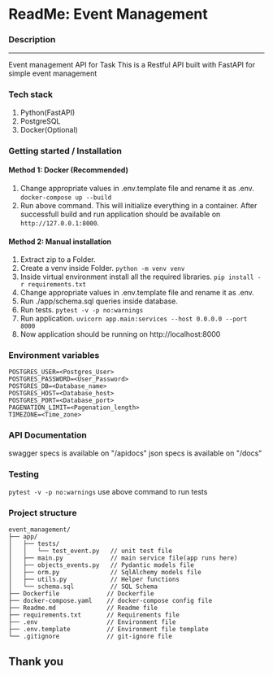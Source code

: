 # ReadMe: Event Management
### Description
---
Event management API for Task
This is a Restful API built with FastAPI for simple event management

### Tech stack
1. Python(FastAPI)
2. PostgreSQL
3. Docker(Optional)

### Getting started / Installation
#### Method 1: Docker (Recommended)
1. Change appropriate values in .env.template file and rename it as .env.
``` docker-compose up --build ```
2. Run above command. This will initialize everything in a container. After successfull build and run application should be available on ```http://127.0.0.1:8000```.
#### Method 2: Manual installation
1. Extract zip to a Folder.
2. Create a venv inside Folder.
```python -m venv venv```
3. Inside virtual environment install all the required libraries.
```pip install -r requirements.txt```
4. Change appropriate values in .env.template file and rename it as .env.
5. Run ./app/schema.sql queries inside database.
6. Run tests.
```pytest -v -p no:warnings```
7. Run application.
```uvicorn app.main:services --host 0.0.0.0 --port 8000```
8. Now application should be running on http://localhost:8000
### Environment variables
```
POSTGRES_USER=<Postgres_User>
POSTGRES_PASSWORD=<User_Password>
POSTGRES_DB=<Database_name>
POSTGRES_HOST=<Database_host>
POSTGRES_PORT=<Database_port>
PAGENATION_LIMIT=<Pagenation_length>
TIMEZONE=<Time_zone>
```
### API Documentation
swagger specs is available on "/apidocs"
json specs is available on "/docs"
### Testing
```pytest -v -p no:warnings```
use above command to run tests
### Project structure
```
event_management/
├── app/
│   ├── tests/
│   │   └── test_event.py   // unit test file
│   ├── main.py             // main service file(app runs here)
│   ├── objects_events.py   // Pydantic models file 
│   ├── orm.py              // SqlAlchemy models file
│   ├── utils.py            // Helper functions
│   └── schema.sql          // SQL Schema
├── Dockerfile             // Dockerfile
├── docker-compose.yaml    // docker-compose config file
├── Readme.md              // Readme file
├── requirements.txt       // Requirements file
├── .env                   // Environment file
├── .env.template          // Environment file template
└── .gitignore             // git-ignore file
```

## Thank you